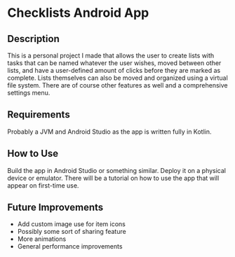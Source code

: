 # Checklists Android App
## Description
This is a personal project I made that allows the user to create lists with tasks that can be named whatever the user wishes, moved between other lists, and have a user-defined amount of clicks before they are marked as complete.
Lists themselves can also be moved and organized using a virtual file system. There are of course other features as well and a comprehensive settings menu.
## Requirements
Probably a JVM and Android Studio as the app is written fully in Kotlin.
## How to Use
Build the app in Android Studio or something similar. Deploy it on a physical device or emulator. There will be a tutorial on how to use the app that will appear on first-time use.
## Future Improvements
- Add custom image use for item icons
- Possibly some sort of sharing feature
- More animations
- General performance improvements
